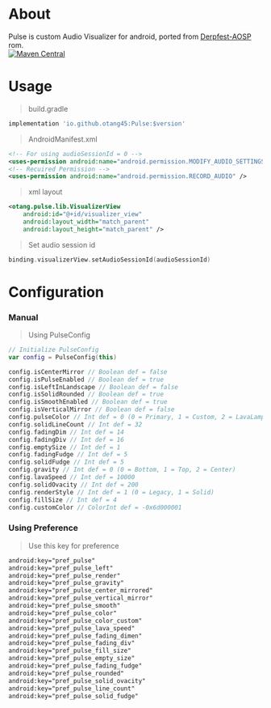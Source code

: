 # About
Pulse is custom Audio Visualizer for android, ported from [Derpfest-AOSP](https://github.com/DerpFest-AOSP) rom.\
[![Maven Central](https://maven-badges.herokuapp.com/maven-central/io.github.otang45/Pulse/badge.svg?style=flat)](https://central.sonatype.com/namespace/io.github.otang45)

# Usage
> build.gradle
```gradle
implementation 'io.github.otang45:Pulse:$version'
```
> AndroidManifest.xml
```xml
<!-- For using audioSessionId = 0 -->
<uses-permission android:name="android.permission.MODIFY_AUDIO_SETTINGS" />
<!-- Recuired Permission -->
<uses-permission android:name="android.permission.RECORD_AUDIO" />
```
> xml layout
```xml
<otang.pulse.lib.VisualizerView
    android:id="@+id/visualizer_view"
    android:layout_width="match_parent"
    android:layout_height="match_parent" />
```
> Set audio session id
```kt
binding.visualizerView.setAudioSessionId(audioSessionId)
```

# Configuration
### Manual
> Using PulseConfig
```kt
// Initialize PulseConfig
var config = PulseConfig(this)

config.isCenterMirror // Boolean def = false
config.isPulseEnabled // Boolean def = true
config.isLeftInLandscape // Boolean def = false
config.isSolidRounded // Boolean def = true
config.isSmoothEnabled // Boolean def = true
config.isVerticalMirror // Boolean def = false
config.pulseColor // Int def = 0 (0 = Primary, 1 = Custom, 2 = LavaLamp)
config.solidLineCount // Int def = 32
config.fadingDim // Int def = 14
config.fadingDiv // Int def = 16
config.emptySize // Int def = 1
config.fadingFudge // Int def = 5
config.solidFudge // Int def = 5
config.gravity // Int def = 0 (0 = Bottom, 1 = Top, 2 = Center)
config.lavaSpeed // Int def = 10000
config.solidOvacity // Int def = 200
config.renderStyle // Int def = 1 (0 = Legacy, 1 = Solid)
config.fillSize // Int def = 4
config.customColor // ColorInt def = -0x6d000001
```

### Using Preference
> Use this key for preference
```xml
android:key="pref_pulse"
android:key="pref_pulse_left"
android:key="pref_pulse_render"
android:key="pref_pulse_gravity"
android:key="pref_pulse_center_mirrored"
android:key="pref_pulse_vertical_mirror"
android:key="pref_pulse_smooth"
android:key="pref_pulse_color"
android:key="pref_pulse_color_custom"
android:key="pref_pulse_lava_speed"
android:key="pref_pulse_fading_dimen"
android:key="pref_pulse_fading_div"
android:key="pref_pulse_fill_size"
android:key="pref_pulse_empty_size"
android:key="pref_pulse_fading_fudge"
android:key="pref_pulse_rounded"
android:key="pref_pulse_solid_ovacity"
android:key="pref_pulse_line_count"
android:key="pref_pulse_solid_fudge"
```


